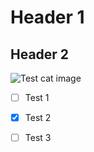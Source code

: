 # Header 1
## Header 2

![Test cat image](https://t4.ftcdn.net/jpg/00/97/58/97/360_F_97589769_t45CqXyzjz0KXwoBZT9PRaWGHRk5hQqQ.jpg)

- [ ] Test 1
- [x] Test 2
- [ ] Test 3



